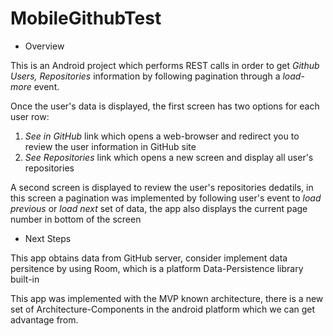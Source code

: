 # MobileGithubTest

* Overview

This is an Android project which performs REST calls in order to get *Github Users, Repositories* information by following pagination through a *load-more* event.

Once the user's data is displayed, the first screen has two options for each user row:

 1. _*See in GitHub*_ link which opens a web-browser and redirect you to review the user information in GitHub site
 2. _*See Repositories*_ link which opens a new screen and display all user's repositories
 
A second screen is displayed to review the user's repositories dedatils, in this screen a pagination was implemented by following user's event to *load previous* or *load next* set of data, the app also displays the current page number in bottom of the screen

* Next Steps

This app obtains data from GitHub server, consider implement data persitence by using Room, which is a platform Data-Persistence library built-in

This app was implemented with the MVP known architecture, there is a new set of Architecture-Components in the android platform which we can get advantage from.

